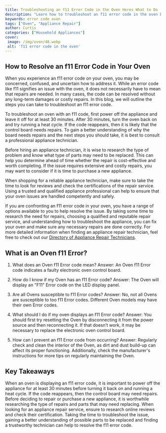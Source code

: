 ```yaml
---
title: Troubleshooting an f11 Error Code in the Oven Heres What to Do
description: "Learn how to troubleshoot an f11 error code in the oven Discover the steps you need to take and the potential causes for this issue Find the solution and get cooking again"
keywords: error code oven
tags: ["Oven", "Appliance Repair"]
author: Curtis
categories: ["Household Appliances"]
cover: 
 image: /img/oven/48.webp
 alt: 'f11 error code in the oven'
---
```

## How to Resolve an f11 Error Code in Your Oven
When you experience an f11 error code on your oven, you may be concerned, confused, and uncertain how to address it. While an error code like f11 signifies an issue with the oven, it does not necessarily have to mean that repairs are needed. In many cases, the code can be resolved without any long-term damages or costly repairs. In this blog, we will outline the steps you can take to troubleshoot an f11 error code.

To troubleshoot an oven with an f11 code, first power off the appliance and leave it off for at least 30 minutes. After 30 minutes, turn the oven back on and try running a heat cycle. If the code reappears, then it is likely that the control board needs repairs. To gain a better understanding of why the board needs repairs and the next steps you should take, it is best to consult a professional appliance technician. 

Before hiring an appliance technician, it is wise to research the type of problem and know what type of parts may need to be replaced. This can help you determine ahead of time whether the repair is cost-effective and worth completing. If the issue requires extensive and costly repairs, you may want to consider if it is time to purchase a new appliance.

When shopping for a reliable appliance technician, make sure to take the time to look for reviews and check the certifications of the repair service. Using a trusted and qualified appliance professional can help to ensure that your oven issues are handled competently and safely.

If you are confronting an f11 error code in your oven, you have a range of options available to you to help resolve the issue. By taking some time to research the need for repairs, choosing a qualified and reputable repair service, and understanding how to troubleshoot the appliance, you can fix your oven and make sure any necessary repairs are done correctly. For more detailed information when finding an appliance repair technician, feel free to check out our [Directory of Appliance Repair Technicians](./pages/appliance-repair-technicians).

## What is an Oven f11 Error?

1. What does an Oven f11 Error code mean?
Answer: An Oven f11 Error code indicates a faulty electronic oven control board.

2. How do I know if my Oven has an f11 Error code?
Answer: The Oven will display an "F11" Error code on the LED display panel.

3. Are all Ovens susceptible to f11 Error codes?
Answer: No, not all Ovens are susceptible to too f11 Error codes. Different Oven models may have their own Error codes.

4. What should I do if my oven displays an f11 Error code?
Answer: You should first try resetting the Oven by disconnecting it from the power source and then reconnecting it. If that doesn’t work, it may be necessary to replace the electronic oven control board.

5. How can I prevent an f11 Error code from occurring?
Answer: Regularly check and clean the interior of the Oven, as dirt and dust build-up can affect its proper functioning. Additionally, check the manufacturer's instructions for more tips on regularly maintaining the Oven.

## Key Takeaways
When an oven is displaying an f11 error code, it is important to power off the appliance for at least 30 minutes before turning it back on and running a heat cycle. If the code reappears, then the control board may need repairs. Before deciding to repair or purchase a new appliance, it is worthwhile researching the type of repairs and parts that may need replacing. When looking for an appliance repair service, ensure to research online reviews and check their certification. Taking the time to troubleshoot the issue, gaining a better understanding of possible parts to be replaced and finding a trustworthy technician can help to resolve the f11 error code.

